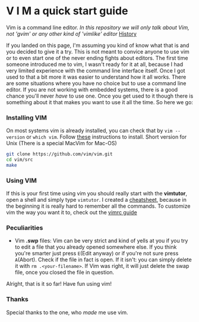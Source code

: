 
V I M  a quick start guide
============================

Vim is a command line editor.
*In this repository we will only talk about Vim, not 'gvim' or any other kind of 'vimlike' editor*
[History](https://en.wikipedia.org/wiki/Vim_(text_editor) "Wikipedia page")


If you landed on this page, I'm assuming you kind of know what that is and you decided to give it a try. This is not meant to convice anyone to use vim or to even start one of the never ending fights about editors.
The first time someone introduced me to vim, I wasn't ready for it at all, because I had very limited experience with the command line interface itself. Once I got used to that a bit more it was easier to understand how it all works.
There are some situations where you have no choice but to use a command line editor. If you are not working with embedded systems, there is a good chance you'll never *have* to use one. Once you get used to it though there is something about it that makes you want to use it all the time.
So here we go:

### Installing VIM
On most systems vim is already installed, you can check that by `vim --version` or `which vim`.
Follow [these](http://www.vim.org/download.php/) instructions to install.
Short version for Unix (There is a special MacVim for Mac-OS)
``` bash
git clone https://github.com/vim/vim.git
cd vim/src
make
```

### Using VIM
If this is your first time using vim you should really start with the **vimtutor**, open a shell and simply type `vimtutor`.
I created a [cheatsheet](vim_cheatsheet.md), because in the beginning it is really hard to remember all the commands.
To customize vim the way you want it to, check out the [vimrc guide](vimrc.md)


### Peculiarities
* Vim **.swp** files:
  Vim can be very strict and kind of yells at you if you try to edit a file that you already opened somewhere else. If you think you're smarter just press `E`(Edit anyway) or if you're not sure press `A`(Abort). Check if the file in fact is open. If it isn't: you can simply delete it with `rm .<your-filename>`. If Vim was right, it will just delete the swap file, once you closed the file in question.

Alright, that is it so far! Have fun using vim!


### Thanks
Special thanks to the one, who *made* me use vim.
